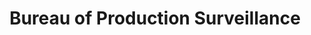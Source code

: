 ---
title: Bureau of Production Surveillance
fulltitle: Bureau of Production Surveillance
icon: 🏛️
logo: /svg/crests/ministry-of-industry.svg
color: industry
series: bureau

fi: fi fi-c-industry fis
description: The Bureau of Hydrocarbons produces analysis and statistics on manufacturing and resource production for the Ministry of Industry.

aliases:
- /bureau-of-production-surveillance/
---